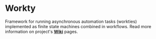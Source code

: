 # Workty
Framework for running asynchronous automation tasks (workties) implemented as finite state machines combined in workflows. Read more information on project's **[Wiki](https://github.com/AlexLevshin/workty/wiki)** pages.
